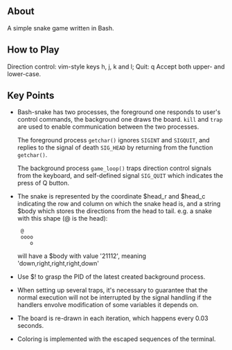 About
---------------
A simple snake game written in Bash.


How to Play
---------------
Direction control: vim-style keys h, j, k and l;
Quit: q
Accept both upper- and lower-case.


Key Points
---------------
 * Bash-snake has two processes, the foreground one responds to 
   user's control commands, the background one draws the board.
   `kill` and `trap` are used to enable communication between the two processes.
   
   The foreground process `getchar()` ignores `SIGINT` and `SIGQUIT`, and
   replies to the signal of death `SIG_HEAD` by returning from the function `getchar()`.

   The background process `game_loop()` traps direction control signals from the keyboard,
   and self-defined signal `SIG_QUIT` which indicates the press of Q button.

 * The snake is represented by the coordinate $head\_r and $head\_c indicating
   the row and column on which the snake head is, and a string $body which
   stores the directions from the head to tail. 
   e.g. a snake with this shape (@ is the head):

        @
        oooo
           o

   will have a $body with value '21112', meaning 'down,right,right,right,down'

 * Use $! to grasp the PID of the latest created background process.

 * When setting up several traps, it's necessary to guarantee that 
   the normal execution will not be interrupted by the signal handling 
   if the handlers envolve modification of some variables it depends on.

 * The board is re-drawn in each iteration, which happens every 0.03 seconds.

 * Coloring is implemented with the escaped sequences of the terminal.

